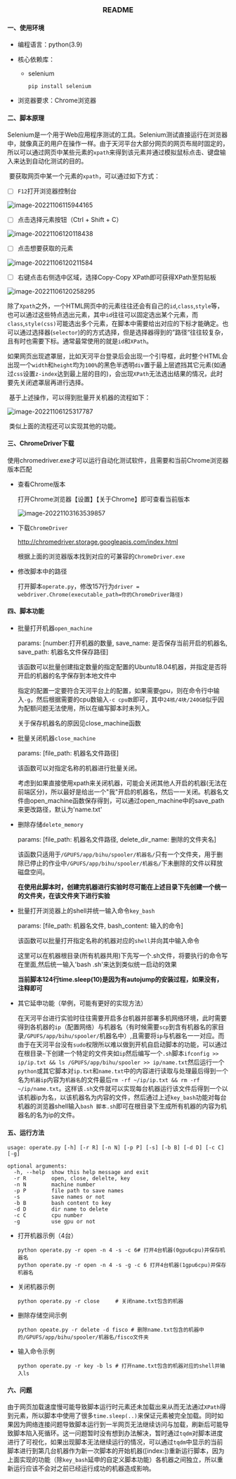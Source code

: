 ### <center>README</center>

#### 一、使用环境

- 编程语言：python(3.9)

- 核心依赖库：

  - selenium

    ```
    pip install selenium
    ```

- 浏览器要求：Chrome浏览器

#### 二、脚本原理

​		Selenium是一个用于Web应用程序测试的工具。Selenium测试直接运行在浏览器中，就像真正的用户在操作一样。由于天河平台大部分网页的网页布局时固定的，所以可以通过网页中某些元素的`xpath`来得到该元素并通过模拟鼠标点击、键盘输入来达到自动化测试的目的。

​		要获取网页中某一个元素的`xpath`，可以通过如下方式：

- [ ] `F12`打开浏览器控制台

![image-20221106115944165](images/image-20221106115944165.png)

- [ ] 点击选择元素按钮（Ctrl + Shift + C）

![image-20221106120118438](images/image-20221106120118438.png)

- [ ] 点击想要获取的元素

![image-20221106120211584](images/image-20221106120211584.png)

- [ ] 右键点击右侧选中区域，选择Copy-Copy XPath即可获得XPath至剪贴板

![image-20221106120258295](images/image-20221106120258295.png)

​		除了`Xpath`之外，一个HTML网页中的元素往往还会有自己的`id`,`class`,`style`等，也可以通过这些特点选出元素，其中`id`往往可以固定选出某个元素，而`class`,`style(css)`可能选出多个元素，在脚本中需要给出对应的下标才能确定。也可以通过选择器(`selector`)的的方式选择，但是选择器得到的”路径“往往较复杂，且有时也需要下标。通常最常使用的就是`id`和`XPath`。

​		如果网页出现遮罩层，比如天河平台登录后会出现一个引导框，此时整个HTML会出现一个`width`和`height`均为`100%`的黑色半透明`div`置于最上层遮挡其它元素(如通过`css`设置`z-index`达到最上层的目的)，会出现`XPath`无法选出结果的情况，此时要先关闭遮罩层再进行选择。

​		基于上述操作，可以得到批量开关机器的流程如下：

![image-20221106125317787](images/image-20221106125317787.png)

​		类似上面的流程还可以实现其他的功能。

#### 三、ChromeDriver下载

​	使用chromedriver.exe才可以运行自动化测试软件，且需要和当前Chrome浏览器版本匹配

- 查看Chrome版本

  打开Chrome浏览器【设置】【关于Chrome】即可查看当前版本

  ![image-20221103163539857](images/image-20221103163539857.png)

- 下载`ChromeDriver`

  http://chromedriver.storage.googleapis.com/index.html

  根据上面的浏览器版本找到对应的可兼容的`ChromeDriver.exe`

- 修改脚本中的路径

  打开脚本`operate.py`，修改157行为`driver = webdriver.Chrome(executable_path=你的ChromeDriver路径)`

#### 四、脚本功能

- 批量打开机器`open_machine`

  params: [number:打开机器的数量, save_name: 是否保存当前开启的机器名, save_path: 机器名文件保存路径]

  该函数可以批量创建指定数量的指定配置的Ubuntu18.04机器，并指定是否将开启的机器的名字保存到本地文件中

  指定的配置一定要符合天河平台上的配置，如果需要gpu，则在命令行中输入`-g`，然后根据需要的cpu数输入`-c cpu数`即可，其中`24核/4块/240GB`似乎因为配额问题无法使用，所以在编写脚本时未列入。

  关于保存机器名的原因见close_machine函数

- 批量关闭机器`close_machine`

  params: [file_path: 机器名文件路径]

  该函数可以对指定名称的机器进行批量关闭。

  考虑到如果直接使用xpath来关闭机器，可能会关闭其他人开启的机器(无法在前端区分)，所以最好是给出一个"我"开启的机器名，然后一一关闭。机器名文件由open_machine函数保存得到，可以通过open_machine中的save_path来更改路径，默认为'name.txt'

- 删除存储`delete_memory`

  params: [file_path: 机器名文件路径, delete_dir_name: 删除的文件夹名]

  该函数只适用于`/GPUFS/app/bihu/spooler/机器名/`只有一个文件夹，用于删除已停止的作业中`/GPUFS/app/bihu/spooler/机器名/`下未删除的文件以释放磁盘空间。

  <strong>在使用此脚本时，创建完机器进行实验时尽可能在上述目录下先创建一个统一的文件夹，在该文件夹下进行实验</strong>

- 批量打开浏览器上的shell并统一输入命令`key_bash`

  params: [file_path: 机器名文件, bash_content: 输入的命令]

  该函数可以批量打开指定名称的机器对应的`shell`并向其中输入命令

  这里可以在机器根目录(所有机器共用)下先写一个.sh文件，将要执行的命令写在里面,然后统一输入'bash .sh'来达到类似统一启动的效果

  <strong>当前脚本124行time.sleep(10)是因为有autojump的安装过程，如果没有，注释即可</strong>


- 其它延申功能（举例，可能有更好的实现方法）

  在天河平台进行实验时往往需要开启多台机器并部署多机网络环境，此时需要得到各机器的`ip`（配置网络）与机器名（有时候需要`scp`到含有机器名的家目录`/GPUFS/app/bihu/spooler/`机器名中）,且需要将`ip`与机器名一一对应。而由于在天河平台没有`sudo`权限所以难以做到开机自启动脚本的功能，可以通过在根目录`~`下创建一个特定的文件夹如`ip`然后编写一个`.sh`脚本`ifconfig >> ip/ip.txt && ls /GPUFS/app/bihu/spooler >> ip/name.txt`然后运行一个`python`或其它脚本对`ip.txt`和`name.txt`中的内容进行读取与处理最后得到一个名为`机器ip`内容为`机器名`的文件最后`rm -rf ~/ip/ip.txt && rm -rf ~/ip/name.txt`。这样该`.sh`文件就可以实现每台机器运行该文件后得到一个以该机器ip为名，以该机器名为内容的文件，然后通过上述`key_bash`功能对每台机器的浏览器shell输入`bash 脚本.sh`即可在根目录下生成所有机器的内容为机器名的名为ip的文件。

#### 五、运行方法

```
usage: operate.py [-h] [-r R] [-n N] [-p P] [-s] [-b B] [-d D] [-c C] [-g]

optional arguments:
  -h, --help  show this help message and exit
  -r R        open, close, delelte, key
  -n N        machine number
  -p P        file path to save names
  -s          save names or not
  -b B        bash content to key
  -d D        dir name to delete
  -c C        cpu number
  -g          use gpu or not
```

- 打开机器示例（4台）

  ```
  python operate.py -r open -n 4 -s -c 6# 打开4台机器(0gpu6cpu)并保存机器名
  python operate.py -r open -n 4 -s -g -c 6 打开4台机器(1gpu6cpu)并保存机器名
  ```

- 关闭机器示例

  ```
  python operate.py -r close	 # 关闭name.txt包含的机器
  ```

- 删除存储空间示例

  ```
  python opeate.py -r delete -d fisco # 删除name.txt包含的机器中的/GPUFS/app/bihu/spooler/机器名/fisco文件夹
  ```

- 输入命令示例

  ```
  python operate.py -r key -b ls # 打开name.txt包含的机器对应的shell并输入ls
  ```


#### 六、问题

​		由于网页加载速度慢可能导致脚本运行时元素还未加载出来从而无法通过`XPath`得到元素，所以脚本中使用了很多`time.sleep(..)`来保证元素被完全加载。同时如果因为网络连接问题导致脚本运行到一半网页无法继续访问与加载，刷新后可能导致脚本陷入死循环。这一问题暂时没有想到办法解决，暂时通过`tqdm`对脚本进度进行了可视化，如果出现脚本无法继续运行的情况，可以通过`tqdm`中显示的当前脚本进行到第几台机器作为新一次脚本的开始机器([index:])重新运行脚本，因为上面实现的功能（除`key_bash`延申的自定义脚本功能）各机器之间独立，所以重新运行应该不会对之前已经运行成功的机器造成影响。

​		